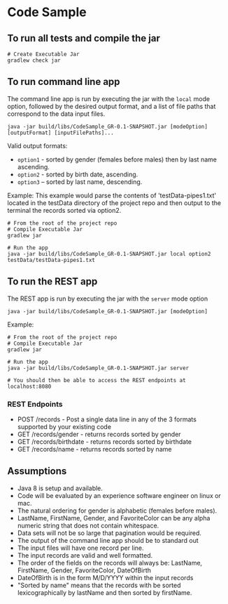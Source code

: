 # Code Sample 

## To run all tests and compile the jar 

    # Create Executable Jar
    gradlew check jar
    
## To run command line app    
    
The command line app is run by executing the jar with the `local` mode option, followed by the desired output format, and a list of file paths that correspond to the data input files. 

    java -jar build/libs/CodeSample_GR-0.1-SNAPSHOT.jar [modeOption] [outputFormat] [inputFilePaths]...

Valid output formats:
* `option1` - sorted by gender (females before males) then by last name ascending.
* `option2` - sorted by birth date, ascending.
* `option3` – sorted by last name, descending.

Example: This example would parse the contents of 'testData-pipes1.txt' located in the testData directory of the project repo and then output to the terminal the records sorted via option2.

    # From the root of the project repo
    # Compile Executable Jar
    gradlew jar
    
    # Run the app
    java -jar build/libs/CodeSample_GR-0.1-SNAPSHOT.jar local option2 testData/testData-pipes1.txt
    
## To run the REST app   

The REST app is run by executing the jar with the `server` mode option

    java -jar build/libs/CodeSample_GR-0.1-SNAPSHOT.jar [modeOption] 
    
Example:

    # From the root of the project repo
    # Compile Executable Jar
    gradlew jar
    
    # Run the app
    java -jar build/libs/CodeSample_GR-0.1-SNAPSHOT.jar server
    
    # You should then be able to access the REST endpoints at localhost:8080
    
### REST Endpoints

* POST /records - Post a single data line in any of the 3 formats supported by your existing code
* GET /records/gender - returns records sorted by gender
* GET /records/birthdate - returns records sorted by birthdate
* GET /records/name - returns records sorted by name

## Assumptions
* Java 8 is setup and available.
* Code will be evaluated by an experience software engineer on linux or mac. 
* The natural ordering for gender is alphabetic (females before males).
* LastName, FirstName, Gender, and FavoriteColor can be any alpha numeric string that does not contain whitespace.
* Data sets will not be so large that pagination would be required.
* The output of the command line app should be to standard out
* The input files will have one record per line.
* The input records are valid and well formatted.
* The order of the fields on the records will always be: LastName, FirstName, Gender, FavoriteColor, DateOfBirth 
* DateOfBirth is in the form M/D/YYYY within the input records
* "Sorted by name" means that the records with be sorted lexicographically by lastName and then sorted by firstName. 
